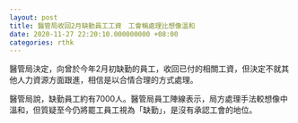 ```yaml
---
layout: post
title: 醫管局收回2月缺勤員工工資　工會稱處理比想像溫和
date: 2020-11-27 22:20:10.000000000 +08:00
categories: rthk
---
```


醫管局決定，向曾於今年2月初缺勤的員工，收回已付的相關工資，但決定不就其他人力資源方面跟進，相信是以合情合理的方式處理。

醫管局說，缺勤員工約有7000人。醫管局員工陣線表示，局方處理手法較想像中溫和，但質疑至今仍將罷工員工視為「缺勤」，是沒有承認工會的地位。
